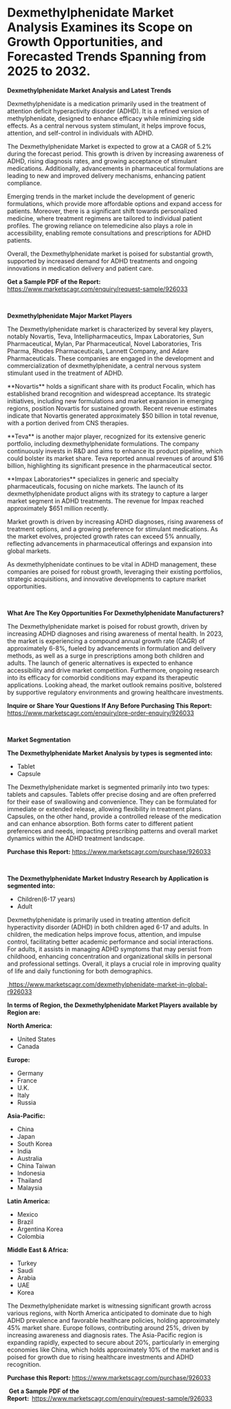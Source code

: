 <p><h1>Dexmethylphenidate Market Analysis Examines its Scope on Growth Opportunities, and Forecasted Trends Spanning from 2025 to 2032.</h1></p><p><strong>Dexmethylphenidate Market Analysis and Latest Trends</strong></p>
<p><p>Dexmethylphenidate is a medication primarily used in the treatment of attention deficit hyperactivity disorder (ADHD). It is a refined version of methylphenidate, designed to enhance efficacy while minimizing side effects. As a central nervous system stimulant, it helps improve focus, attention, and self-control in individuals with ADHD.</p><p>The Dexmethylphenidate Market is expected to grow at a CAGR of 5.2% during the forecast period. This growth is driven by increasing awareness of ADHD, rising diagnosis rates, and growing acceptance of stimulant medications. Additionally, advancements in pharmaceutical formulations are leading to new and improved delivery mechanisms, enhancing patient compliance.</p><p>Emerging trends in the market include the development of generic formulations, which provide more affordable options and expand access for patients. Moreover, there is a significant shift towards personalized medicine, where treatment regimens are tailored to individual patient profiles. The growing reliance on telemedicine also plays a role in accessibility, enabling remote consultations and prescriptions for ADHD patients.</p><p>Overall, the Dexmethylphenidate market is poised for substantial growth, supported by increased demand for ADHD treatments and ongoing innovations in medication delivery and patient care.</p></p>
<p><strong>Get a Sample PDF of the Report:&nbsp;</strong> <a href="https://www.marketscagr.com/enquiry/request-sample/926033?utm_campaign=1848&utm_medium=2&utm_source=Github&utm_content=ia&utm_term=19042025&utm_id=dexmethylphenidate">https://www.marketscagr.com/enquiry/request-sample/926033</a></p>
<p>&nbsp;</p>
<p><strong>Dexmethylphenidate Major Market Players</strong></p>
<p><p>The Dexmethylphenidate market is characterized by several key players, notably Novartis, Teva, Intellipharmaceutics, Impax Laboratories, Sun Pharmaceutical, Mylan, Par Pharmaceutical, Novel Laboratories, Tris Pharma, Rhodes Pharmaceuticals, Lannett Company, and Adare Pharmaceuticals. These companies are engaged in the development and commercialization of dexmethylphenidate, a central nervous system stimulant used in the treatment of ADHD.</p><p>**Novartis** holds a significant share with its product Focalin, which has established brand recognition and widespread acceptance. Its strategic initiatives, including new formulations and market expansion in emerging regions, position Novartis for sustained growth. Recent revenue estimates indicate that Novartis generated approximately $50 billion in total revenue, with a portion derived from CNS therapies.</p><p>**Teva** is another major player, recognized for its extensive generic portfolio, including dexmethylphenidate formulations. The company continuously invests in R&D and aims to enhance its product pipeline, which could bolster its market share. Teva reported annual revenues of around $16 billion, highlighting its significant presence in the pharmaceutical sector.</p><p>**Impax Laboratories** specializes in generic and specialty pharmaceuticals, focusing on niche markets. The launch of its dexmethylphenidate product aligns with its strategy to capture a larger market segment in ADHD treatments. The revenue for Impax reached approximately $651 million recently.</p><p>Market growth is driven by increasing ADHD diagnoses, rising awareness of treatment options, and a growing preference for stimulant medications. As the market evolves, projected growth rates can exceed 5% annually, reflecting advancements in pharmaceutical offerings and expansion into global markets. </p><p>As dexmethylphenidate continues to be vital in ADHD management, these companies are poised for robust growth, leveraging their existing portfolios, strategic acquisitions, and innovative developments to capture market opportunities.</p></p>
<p>&nbsp;</p>
<p><strong>What Are The Key Opportunities For Dexmethylphenidate Manufacturers?</strong></p>
<p><p>The Dexmethylphenidate market is poised for robust growth, driven by increasing ADHD diagnoses and rising awareness of mental health. In 2023, the market is experiencing a compound annual growth rate (CAGR) of approximately 6-8%, fueled by advancements in formulation and delivery methods, as well as a surge in prescriptions among both children and adults. The launch of generic alternatives is expected to enhance accessibility and drive market competition. Furthermore, ongoing research into its efficacy for comorbid conditions may expand its therapeutic applications. Looking ahead, the market outlook remains positive, bolstered by supportive regulatory environments and growing healthcare investments.</p></p>
<p><strong>Inquire or Share Your Questions If Any Before Purchasing This Report:</strong> <a href="https://www.marketscagr.com/enquiry/pre-order-enquiry/926033?utm_campaign=1848&utm_medium=2&utm_source=Github&utm_content=ia&utm_term=19042025&utm_id=dexmethylphenidate">https://www.marketscagr.com/enquiry/pre-order-enquiry/926033</a></p>
<p>&nbsp;</p>
<p><strong>Market Segmentation</strong></p>
<p><strong>The Dexmethylphenidate Market Analysis by types is segmented into:</strong></p>
<p><ul><li>Tablet</li><li>Capsule</li></ul></p>
<p><p>The Dexmethylphenidate market is segmented primarily into two types: tablets and capsules. Tablets offer precise dosing and are often preferred for their ease of swallowing and convenience. They can be formulated for immediate or extended release, allowing flexibility in treatment plans. Capsules, on the other hand, provide a controlled release of the medication and can enhance absorption. Both forms cater to different patient preferences and needs, impacting prescribing patterns and overall market dynamics within the ADHD treatment landscape.</p></p>
<p><strong>Purchase this Report:&nbsp;</strong><a href="https://www.marketscagr.com/purchase/926033?utm_campaign=1848&utm_medium=2&utm_source=Github&utm_content=ia&utm_term=19042025&utm_id=dexmethylphenidate">https://www.marketscagr.com/purchase/926033</a></p>
<p>&nbsp;</p>
<p><strong>The Dexmethylphenidate Market Industry Research by Application is segmented into:</strong></p>
<p><ul><li>Children(6-17 years)</li><li>Adult</li></ul></p>
<p><p>Dexmethylphenidate is primarily used in treating attention deficit hyperactivity disorder (ADHD) in both children aged 6-17 and adults. In children, the medication helps improve focus, attention, and impulse control, facilitating better academic performance and social interactions. For adults, it assists in managing ADHD symptoms that may persist from childhood, enhancing concentration and organizational skills in personal and professional settings. Overall, it plays a crucial role in improving quality of life and daily functioning for both demographics.</p></p>
<p><a href="https://www.marketscagr.com/dexmethylphenidate-market-in-global-r926033?utm_campaign=1848&utm_medium=2&utm_source=Github&utm_content=ia&utm_term=19042025&utm_id=dexmethylphenidate">&nbsp;https://www.marketscagr.com/dexmethylphenidate-market-in-global-r926033</a></p>
<p><strong>In terms of Region, the Dexmethylphenidate Market Players available by Region are:</strong></p>
<p>
    <p> <strong> North America: </strong>
        <ul>
            <li>United States</li>
            <li>Canada</li>
        </ul>
        </p> 
    <p> <strong> Europe: </strong>
        <ul>
            <li>Germany</li>
            <li>France</li>
            <li>U.K.</li>
            <li>Italy</li>
            <li>Russia</li>
        </ul>
        </p> 
    <p> <strong> Asia-Pacific: </strong>
        <ul>
            <li>China</li>
            <li>Japan</li>
            <li>South Korea</li>
            <li>India</li>
            <li>Australia</li>
            <li>China Taiwan</li>
            <li>Indonesia</li>
            <li>Thailand</li>
            <li>Malaysia</li>
        </ul>
        </p> 
    <p> <strong> Latin America: </strong>
        <ul>
            <li>Mexico</li>
            <li>Brazil</li>
            <li>Argentina Korea</li>
            <li>Colombia</li>
        </ul>
        </p> 
    <p> <strong> Middle East & Africa: </strong>
        <ul>
            <li>Turkey</li>
            <li>Saudi</li>
            <li>Arabia</li>
            <li>UAE</li>
            <li>Korea</li>
        </ul>
    </p>
    </p>
<p><p>The Dexmethylphenidate market is witnessing significant growth across various regions, with North America anticipated to dominate due to high ADHD prevalence and favorable healthcare policies, holding approximately 45% market share. Europe follows, contributing around 25%, driven by increasing awareness and diagnosis rates. The Asia-Pacific region is expanding rapidly, expected to secure about 20%, particularly in emerging economies like China, which holds approximately 10% of the market and is poised for growth due to rising healthcare investments and ADHD recognition.</p></p>
<p><strong>Purchase this Report: </strong><a href="https://www.marketscagr.com/purchase/926033?utm_campaign=1848&utm_medium=2&utm_source=Github&utm_content=ia&utm_term=19042025&utm_id=dexmethylphenidate">https://www.marketscagr.com/purchase/926033</a></p>
<p>&nbsp;<strong>Get a Sample PDF of the Report:&nbsp;&nbsp;</strong><a href="https://www.marketscagr.com/enquiry/request-sample/926033?utm_campaign=1848&utm_medium=2&utm_source=Github&utm_content=ia&utm_term=19042025&utm_id=dexmethylphenidate">https://www.marketscagr.com/enquiry/request-sample/926033</a></p>
<p><strong></strong></p>
<p><p></p><p></p><p></p></p>